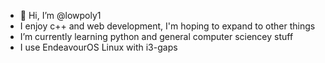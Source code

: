 - 👋 Hi, I’m @lowpoly1
- I enjoy c++ and web development, I'm hoping to expand to other things
- I’m currently learning python and general computer sciencey stuff
- I use EndeavourOS Linux with i3-gaps

<!---
name-is-available/name-is-available is a ✨ special ✨ repository because its `README.md` (this file) appears on your GitHub profile.
You can click the Preview link to take a look at your changes.
--->
